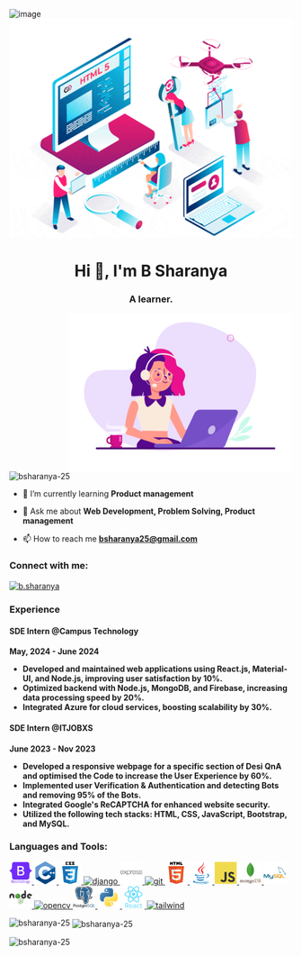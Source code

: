![image](https://github.com/bsharanya-25/bsharanya-25/assets/72227221/a8613f2c-2b94-43cf-99c7-960f9823cc60)
![logo](https://github.com/bsharanya-25/bsharanya-25/blob/main/web-development-2.gif)
<h1 align="center">Hi 👋, I'm B Sharanya</h1>
<h3 align="center">A learner.</h3>
<img align="right" alt="Coding" width="400" src="https://github.com/bsharanya-25/bsharanya-25/blob/main/221352975-94759904-aa4c-4032-a8ab-b546efb9c478.gif">

<p align="left"> <img src="https://komarev.com/ghpvc/?username=bsharanya-25&label=Profile%20views&color=0e75b6&style=flat" alt="bsharanya-25" /> </p>

- 🌱 I’m currently learning **Product management**

- 💬 Ask me about **Web Development, Problem Solving, Product management**

- 📫 How to reach me **bsharanya25@gmail.com**
<h3 align="left">Connect with me:</h3>
<p align="left">
<a href="https://linkedin.com/in/b.sharanya" target="blank"><img align="center" src="https://raw.githubusercontent.com/rahuldkjain/github-profile-readme-generator/master/src/images/icons/Social/linked-in-alt.svg" alt="b.sharanya" height="30" width="40" /></a>
</p>

<h3>Experience</h3>

<h4> SDE Intern @Campus Technology<h4>       
<p>May, 2024 - June 2024</p>
  <ul>
 <li> Developed and maintained web applications using React.js, Material-UI, and Node.js, improving user satisfaction by 10%.</li>
 <li> Optimized backend with Node.js, MongoDB, and Firebase, increasing data processing speed by 20%.</li>
 <li>	Integrated Azure for cloud services, boosting scalability by 30%.</li>
  </ul>
  
<h4> SDE Intern @ITJOBXS<h4>
  <p>June 2023 - Nov 2023</p>
  <ul>
 <li> Developed a responsive webpage for a specific section of Desi QnA and optimised the Code to increase the User Experience by 60%.</li>
 <li> Implemented user Verification & Authentication and detecting Bots and removing 95% of the Bots.</li>
 <li>	Integrated Google's ReCAPTCHA for enhanced website security.</li>
 <li>	Utilized the following tech stacks: HTML, CSS, JavaScript, Bootstrap, and MySQL.</li>
  </ul>
  
<h3 align="left">Languages and Tools:</h3>
<p align="left"> <a href="https://getbootstrap.com" target="_blank" rel="noreferrer"> <img src="https://raw.githubusercontent.com/devicons/devicon/master/icons/bootstrap/bootstrap-plain-wordmark.svg" alt="bootstrap" width="40" height="40"/> </a> <a href="https://www.w3schools.com/cpp/" target="_blank" rel="noreferrer"> <img src="https://raw.githubusercontent.com/devicons/devicon/master/icons/cplusplus/cplusplus-original.svg" alt="cplusplus" width="40" height="40"/> </a> <a href="https://www.w3schools.com/css/" target="_blank" rel="noreferrer"> <img src="https://raw.githubusercontent.com/devicons/devicon/master/icons/css3/css3-original-wordmark.svg" alt="css3" width="40" height="40"/> </a> <a href="https://www.djangoproject.com/" target="_blank" rel="noreferrer"> <img src="https://cdn.worldvectorlogo.com/logos/django.svg" alt="django" width="40" height="40"/> </a> <a href="https://expressjs.com" target="_blank" rel="noreferrer"> <img src="https://raw.githubusercontent.com/devicons/devicon/master/icons/express/express-original-wordmark.svg" alt="express" width="40" height="40"/> </a> <a href="https://git-scm.com/" target="_blank" rel="noreferrer"> <img src="https://www.vectorlogo.zone/logos/git-scm/git-scm-icon.svg" alt="git" width="40" height="40"/> </a> <a href="https://www.w3.org/html/" target="_blank" rel="noreferrer"> <img src="https://raw.githubusercontent.com/devicons/devicon/master/icons/html5/html5-original-wordmark.svg" alt="html5" width="40" height="40"/> </a> <a href="https://www.java.com" target="_blank" rel="noreferrer"> <img src="https://raw.githubusercontent.com/devicons/devicon/master/icons/java/java-original.svg" alt="java" width="40" height="40"/> </a> <a href="https://developer.mozilla.org/en-US/docs/Web/JavaScript" target="_blank" rel="noreferrer"> <img src="https://raw.githubusercontent.com/devicons/devicon/master/icons/javascript/javascript-original.svg" alt="javascript" width="40" height="40"/> </a> <a href="https://www.mongodb.com/" target="_blank" rel="noreferrer"> <img src="https://raw.githubusercontent.com/devicons/devicon/master/icons/mongodb/mongodb-original-wordmark.svg" alt="mongodb" width="40" height="40"/> </a> <a href="https://www.mysql.com/" target="_blank" rel="noreferrer"> <img src="https://raw.githubusercontent.com/devicons/devicon/master/icons/mysql/mysql-original-wordmark.svg" alt="mysql" width="40" height="40"/> </a> <a href="https://nodejs.org" target="_blank" rel="noreferrer"> <img src="https://raw.githubusercontent.com/devicons/devicon/master/icons/nodejs/nodejs-original-wordmark.svg" alt="nodejs" width="40" height="40"/> </a> <a href="https://opencv.org/" target="_blank" rel="noreferrer"> <img src="https://www.vectorlogo.zone/logos/opencv/opencv-icon.svg" alt="opencv" width="40" height="40"/> </a> <a href="https://www.postgresql.org" target="_blank" rel="noreferrer"> <img src="https://raw.githubusercontent.com/devicons/devicon/master/icons/postgresql/postgresql-original-wordmark.svg" alt="postgresql" width="40" height="40"/> </a> <a href="https://www.python.org" target="_blank" rel="noreferrer"> <img src="https://raw.githubusercontent.com/devicons/devicon/master/icons/python/python-original.svg" alt="python" width="40" height="40"/> </a> <a href="https://reactjs.org/" target="_blank" rel="noreferrer"> <img src="https://raw.githubusercontent.com/devicons/devicon/master/icons/react/react-original-wordmark.svg" alt="react" width="40" height="40"/> </a> <a href="https://tailwindcss.com/" target="_blank" rel="noreferrer"> <img src="https://www.vectorlogo.zone/logos/tailwindcss/tailwindcss-icon.svg" alt="tailwind" width="40" height="40"/> </a> </p>

<p><img align="left" src="https://github-readme-stats.vercel.app/api/top-langs?username=bsharanya-25&show_icons=true&locale=en&layout=compact" alt="bsharanya-25" /></p>

<p>&nbsp;<img align="center" src="https://github-readme-stats.vercel.app/api?username=bsharanya-25&show_icons=true&locale=en" alt="bsharanya-25" /></p>

<p><img align="center" src="https://github-readme-streak-stats.herokuapp.com/?user=bsharanya-25&" alt="bsharanya-25" /></p>
